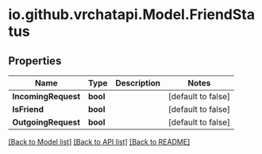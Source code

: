 # io.github.vrchatapi.Model.FriendStatus

## Properties

Name | Type | Description | Notes
------------ | ------------- | ------------- | -------------
**IncomingRequest** | **bool** |  | [default to false]
**IsFriend** | **bool** |  | [default to false]
**OutgoingRequest** | **bool** |  | [default to false]

[[Back to Model list]](../README.md#documentation-for-models) [[Back to API list]](../README.md#documentation-for-api-endpoints) [[Back to README]](../README.md)

